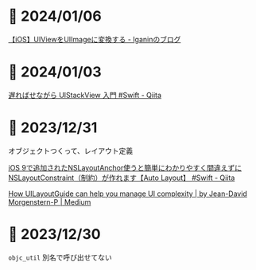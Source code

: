 # 📝 2024/01/06

[【iOS】UIViewをUIImageに変換する - Iganinのブログ](https://iganin.hatenablog.com/entry/2020/05/11/070950)


# 📝 2024/01/03

[遅ればせながら UIStackView 入門 #Swift - Qiita](https://qiita.com/tasanobu/items/6908c956b758547ccf6c)


# 📝 2023/12/31

オブジェクトつくって、レイアウト定義

[iOS 9で追加されたNSLayoutAnchor使うと簡単にわかりやすく間違えずにNSLayoutConstraint（制約）が作れます【Auto Layout】 #Swift - Qiita](https://qiita.com/yucovin/items/4bebcc7a8b1088b374c9)


[How UILayoutGuide can help you manage UI complexity | by Jean-David Morgenstern-P | Medium](https://jeandavidpeirolo.medium.com/how-uilayoutguide-can-help-you-manage-ui-complexity-8e911c9bcdd7)

# 📝 2023/12/30

`objc_util` 別名で呼び出せてない
